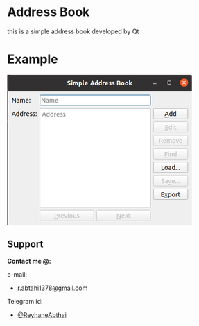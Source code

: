 # Address Book  
this is a simple address book developed by Qt  
# Example
![see example picture here](example.png)  
## Support

**Contact me @:**

e-mail:

* r.abtahi1378@gmail.com

Telegram id:

* [@ReyhaneAbthai](https://t.me/ReyhaneAbtahi)
